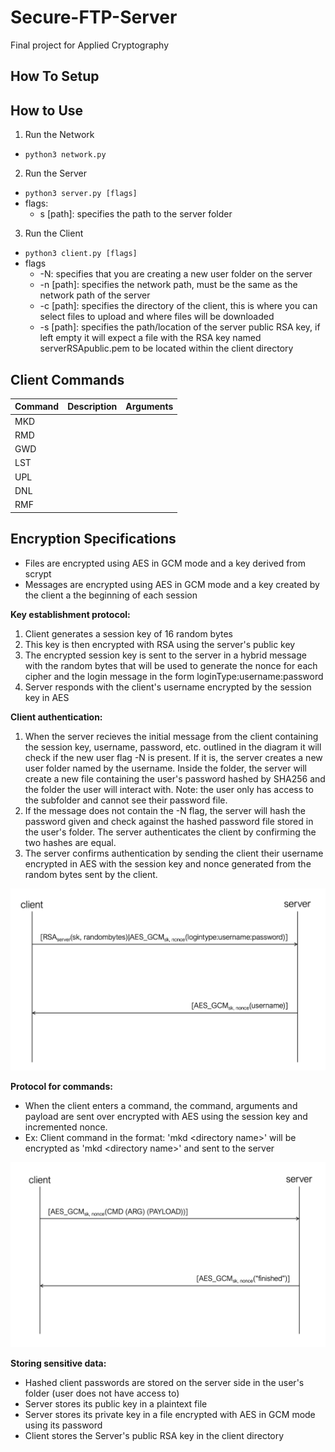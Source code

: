 # Secure-FTP-Server
Final project for Applied Cryptography


## How To Setup

## How to Use
1. Run the Network
- `python3 network.py`
2. Run the Server
- `python3 server.py [flags]`
- flags:
  - s [path]: specifies the path to the server folder
  
3. Run the Client
- `python3 client.py [flags]`
- flags
  - -N: specifies that you are creating a new user folder on the server
  - -n [path]: specifies the network path, must be the same as the network path of the server
  - -c [path]: specifies the directory of the client, this is where you can select files to upload and where files will be downloaded
  - -s [path]: specifies the path/location of the server public RSA key, if left empty it will expect a file with the RSA key named serverRSApublic.pem to be located within the client directory

## Client Commands
|Command|Description|Arguments|
|---|---|---|
|MKD|   |   |
|RMD|   |   |
|GWD|   |   |
|LST|   |   |
|UPL|   |   |
|DNL|   |   |
|RMF|   |   |

## Encryption Specifications
* Files are encrypted using AES in GCM mode and a key derived from scrypt
* Messages are encrypted using AES in GCM mode and a key created by the client a the beginning of each session

**Key establishment protocol:** 
1. Client generates a session key of 16 random bytes
2. This key is then encrypted with RSA using the server's public key
3. The encrypted session key is sent to the server in a hybrid message with the random bytes that will be used to generate the nonce for each cipher and the login message in the form loginType:username:password
4. Server responds with the client's username encrypted by the session key in AES

**Client authentication:**
1. When the server recieves the initial message from the client containing the session key, username, password, etc. outlined in the diagram it will check if the new user flag -N is present. If it is, the server creates a new user folder named by the username. Inside the folder, the server will create a new file containing the user's password hashed by SHA256 and the folder the user will interact with. Note: the user only has access to the subfolder and cannot see their password file.
2. If the message does not contain the -N flag, the server will hash the password given and check against the hashed password file stored in the user's folder. The server authenticates the client by confirming the two hashes are equal. 
3. The server confirms authentication by sending the client their username encrypted in AES with the session key and nonce generated from the random bytes sent by the client.

![Session Establishment Diagram](diagrams/a.png)


**Protocol for commands:**
* When the client enters a command, the command, arguments and payload are sent over encrypted with AES using the session key and incremented nonce. 
* Ex: Client command in the format: 'mkd \<directory name\>' will be encrypted as 'mkd \<directory name\>' and sent to the server 
  
![Command Diagram](diagrams/b.png)


**Storing sensitive data:**
* Hashed client passwords are stored on the server side in the user's folder (user does not have access to)
* Server stores its public key in a plaintext file
* Server stores its private key in a file encrypted with AES in GCM mode using its password
* Client stores the Server's public RSA key in the client directory
